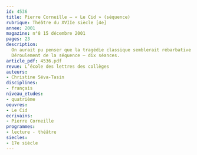 ```yaml
---
id: 4536
title: Pierre Corneille – « Le Cid » (séquence)
rubrique: Théâtre du XVIIe siècle [4e] 
annee: 2001
magazine: n°8 15 décembre 2001
pages: 23
description: 
  On aurait pu penser que la tragédie classique semblerait rébarbative et difficile à des élèves de quatrième, la langue et les préoccupations de l’époque classique n’étant plus les mêmes qu’aujourd’hui, cependant, l’expérience prouve qu’il n’en est rien, « Le Cid » de Corneille interpellant particulièrement les élèves. En effet, les questions d’honneur, les conflits et les enjeux amoureux évoqués les intéressent. Certains passages difficiles à comprendre peuvent bénéficier d’un travail de « débroussaillage » avec le professeur, mais on peut aussi choisir de ne lire, comme le proposent les instructions officielles, que des extraits. C’est le choix fait pour cette séquence, qui privilégie des passages clés – certains mettent en relief les rapports entre les personnages, les valeurs qui les animent, d’autres offrent une étude intéressante des figures de style, omniprésentes dans la pièce, d’autres encore sont utiles pour l’approche de l’argumentation.
  Déroulement de la séquence – dix séances.
article_pdf: 4536.pdf
revue: L’école des lettres des collèges
auteurs:
- Christine Séva-Tasin
disciplines:
- français
niveau_etudes:
- quatrième
oeuvres:
- Le Cid
ecrivains:
- Pierre Corneille
programmes:
- lecture - théâtre
siecles:
- 17e siècle
---
```

